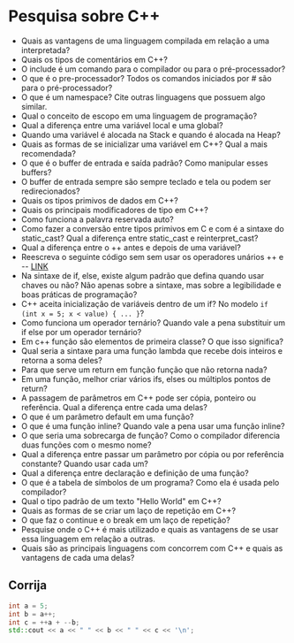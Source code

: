 # Pesquisa sobre C++

- Quais as vantagens de uma linguagem compilada em relação a uma interpretada?
- Quais os tipos de comentários em C++?
- O include é um comando para o compilador ou para o pré-processador?
- O que é o pre-processador? Todos os comandos iniciados por # são para o pré-processador?
- O que é um namespace? Cite outras linguagens que possuem algo similar.
- Qual o conceito de escopo em uma linguagem de programação?
- Qual a diferença entre uma variável local e uma global?
- Quando uma variável é alocada na Stack e quando é alocada na Heap?
- Quais as formas de se inicializar uma variável em C++? Qual a mais recomendada?
- O que é o buffer de entrada e saída padrão? Como manipular esses buffers?
- O buffer de entrada sempre são sempre teclado e tela ou podem ser redirecionados?
- Quais os tipos primivos de dados em C++?
- Quais os principais modificadores de tipo em C++?
- Como funciona a palavra reservada auto?
- Como fazer a conversão entre tipos primivos em C e com é a sintaxe do static_cast? Qual a diferença entre static_cast e reinterpret_cast?
- Qual a diferença entre o ++ antes e depois de uma variável?
- Reescreva o seguinte código sem sem usar os operadores unários ++ e -- [LINK](#corrija)
- Na sintaxe de if, else, existe algum padrão que defina quando usar chaves ou não? Não apenas sobre a sintaxe, mas sobre a legibilidade e boas práticas de programação?
- C++ aceita inicialização de variáveis dentro de um if? No modelo `if (int x = 5; x < value) { ... }`?
- Como funciona um operador ternário? Quando vale a pena substituir um if else por um operador ternário?
- Em c++ função são elementos de primeira classe? O que isso significa?
- Qual seria a sintaxe para uma função lambda que recebe dois inteiros e retorna a soma deles?
- Para que serve um return em função função que não retorna nada?
- Em uma função, melhor criar vários ifs, elses ou múltiplos pontos de return?
- A passagem de parâmetros em C++ pode ser cópia, ponteiro ou referência. Qual a diferença entre cada uma delas?
- O que é um parâmetro default em uma função?
- O que é uma função inline? Quando vale a pena usar uma função inline?
- O que seria uma sobrecarga de função? Como o compilador diferencia duas funções com o mesmo nome?
- Qual a diferença entre passar um parâmetro por cópia ou por referência constante? Quando usar cada um?
- Qual a diferença entre declaração e definição de uma função?
- O que é a tabela de símbolos de um programa? Como ela é usada pelo compilador?
- Qual o tipo padrão de um texto "Hello World" em C++?
- Quais as formas de se criar um laço de repetição em C++?
- O que faz o continue e o break em um laço de repetição?
- Pesquise onde o C++ é mais utilizado e quais as vantagens de se usar essa linguagem em relação a outras.
- Quais são as principais linguagens com concorrem com C++ e quais as vantagens de cada uma delas?

## Corrija

```cpp
int a = 5;
int b = a++;
int c = ++a + --b;
std::cout << a << " " << b << " " << c << '\n';
```
